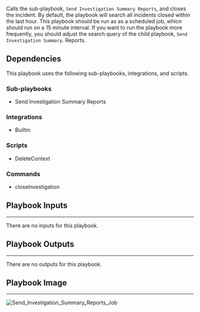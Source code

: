 Calls the sub-playbook, `Send Investigation Summary Reports`, and closes the incident. By default, the playbook will search all incidents closed within the last hour. This playbook should be run as as a scheduled job, whicn should run on a 15 minute interval. If you want to run the playbook more frequently, you should adjust the search query of the child playbook, `Send Investigation Summary`. Reports.

## Dependencies
This playbook uses the following sub-playbooks, integrations, and scripts.

### Sub-playbooks
* Send Investigation Summary Reports

### Integrations
* Builtin

### Scripts
* DeleteContext

### Commands
* closeInvestigation

## Playbook Inputs
---
There are no inputs for this playbook.

## Playbook Outputs
---
There are no outputs for this playbook.

## Playbook Image
---
![Send_Investigation_Summary_Reports_Job](https://raw.githubusercontent.com/cvescan/cvescan/1bdd5229392bd86f0cc58265a24df23ee3f7e662/docs/images/playbooks/Send_Investigation_Summary_Reports_Job.png)
